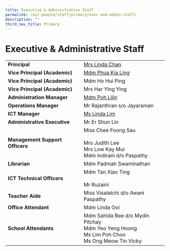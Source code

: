 ```yaml
---
title: Executive & Administrative Staff
permalink: /our-people/staff/primary/exec-and-admin-staff/
description: ""
third_nav_title: Primary
---
```

# **Executive & Administrative Staff**

|  	|  	|
|---	|---	|
| **Principal** 	|  [Mrs Linda Chan](mailto:linda_m_m_chua@schools.gov.sg) 	|
| **Vice Principal (Academic)** 	| [Mdm Phua Kia Ling](mailto:phua_kia_ling@moe.edu.sg) 	|
| **Vice Principal (Academic)** 	| Mdm Ho Hui Ping 	|
| **Vice Principal (Academic)** 	| Mrs Har Ying Ying 	|
| **Administration Manager** 	| [Mdm Poh Lilin](mailto:poh_lilin@schools.gov.sg) 	|
| **Operations Manager** 	| Mr Rajanthran s/o Jayaraman 	|
| **ICT Manager** 	| [Ms Linda Lim](mailto:lim_yoke_chen@moe.edu.sg)	|
| **Administrative Executive** 	| Mr Er Shun Lin 	|
| **Management Support Officers** 	| Miss Chee Foong Sau<br><br>Mrs Judith Lee<br>Mrs Low Kay Mui<br>Mdm Indirani d/o Paspathy 	|
| **Librarian** 	| Mdm Padmah Swaminathan 	|
| **ICT Technical Officers** 	| Mdm Tan Xiao Ting<br><br>Mr Ruzaini 	|
| **Teacher Aide**  	| Miss Visalatchi d/o Awani Paspathy 	|
| **Office Attendant**  	| Mdm Linda Ooi 	|
| **School Attendants**  	| Mdm Sahida Bee d/o Mydin Pitchay<br>Mdm Yeo Yeng Hoong<br>Ms Lim Poh Choo<br>Ms Ong Meow Tin Vicky 	|